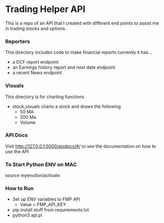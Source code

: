 # Trading Helper API
This is a repo of an API that I created with different end points to assist me in trading stocks and options.

### Reporters
This directory includes code to make financial reports currently it has...
- a DCF report endpoint
- an Earnings history report and next date endpoint
- a recent News endpoint

### Visuals 
This directory is for charting functions
- stock_visuals charts a stock and draws the following
    - 50 MA
    - 200 Ma
    - Volume

### API Docs
Visit http://127.0.0.1:5000/apidocs/#/ to see the documentation on how to use the API

### To Start Python ENV on MAC 
source myenv/bin/activate     

### How to Run 

- Set up ENV variables to FMP API 
    - Value = FMP_API_KEY
- pip install stuff from requirements.txt
- python3 api.pi


